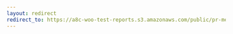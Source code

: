 ```yaml
---
layout: redirect
redirect_to: https://a8c-woo-test-reports.s3.amazonaws.com/public/pr-merge/37852/api/index.html
---
```

